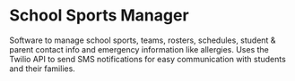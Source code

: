 # School Sports Manager

Software to manage school sports, teams, rosters, schedules, student & parent contact info and emergency information like allergies. Uses the Twilio API to send SMS notifications for easy communication with students and their families.

